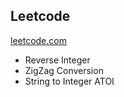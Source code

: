 ## Leetcode
[leetcode.com](https://leetcode.com)
 - Reverse Integer
 - ZigZag Conversion
 - String to Integer ATOI